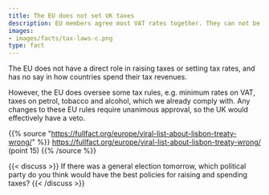 ```yaml
---
title: The EU does not set UK taxes
description: EU members agree most VAT rates together. They can not be changed without the UK's agreement. How will Brexit affect you?
images:
- images/facts/tax-laws-c.png
type: fact
---
```


The EU does not have a direct role in raising taxes or setting tax rates, and has no say in how countries spend their tax revenues.

However, the EU does oversee some tax rules, e.g. minimum rates on VAT, taxes on petrol, tobacco and alcohol, which we already comply with. Any changes to these EU rules require unanimous approval, so the UK would effectively have a veto.

{{% source "https://fullfact.org/europe/viral-list-about-lisbon-treaty-wrong/" %}}
https://fullfact.org/europe/viral-list-about-lisbon-treaty-wrong/ (point 15)
{{% /source %}}

{{< discuss >}}
If there was a general election tomorrow, which political party do you think would have the best policies for raising and spending taxes?
{{< /discuss >}}

